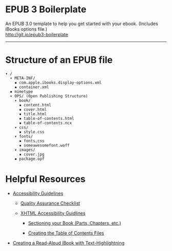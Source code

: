 EPUB 3 Boilerplate
==================
An EPUB 3.0 template to help you get started with your ebook. (Includes iBooks options file.)  
http://git.io/epub3-boilerplate

---

# Structure of an EPUB file

    ▾ /
      ▾ META-INF/
        ▪ com.apple.ibooks.display-options.xml
        ▪ container.xml
      ▪ mimetype
      ▾ OPS/ (Open Publishing Structure)
        ▾ book/
          ▪ content.html
          ▪ cover.html
          ▪ title.html
          ▪ table-of-contents.html
          ▪ table-of-contents.ncx
        ▾ css/
          ▪ style.css
        ▾ fonts/
          ▪ fonts.css
          ▪ someawesomefont.woff
        ▾ images/
          ▪ cover.jpg
        ▪ package.opf


# Helpful Resources

- [Accessibility Guidelines](http://idpf.org/accessibility/guidelines/nav.php)

  - [Quality Assurance Checklist](http://idpf.org/accessibility/guidelines/content/qa/qa-checklist.php)

  - [XHTML Accessibility Guidlines](http://idpf.org/accessibility/guidelines/content/xhtml/nav.php)

    - [Sectioning your Book (Parts, Chapters, etc.)](http://idpf.org/accessibility/guidelines/content/xhtml/sections.php)

    - [Creating the Table of Contents Files](http://idpf.org/accessibility/guidelines/content/xhtml/toc.php)
    
- [Creating a Read-Aloud iBook with Text-Highlightning](http://futurejones.com/easyepub/tutorials/read-aloud-text-highlighting/)